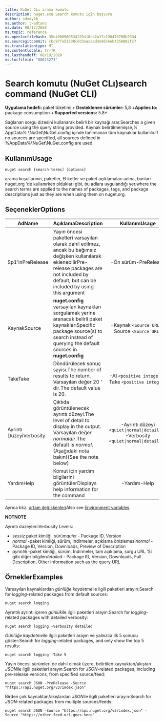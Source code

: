 ```yaml
---
title: NuGet CLı arama komutu
description: nuget.exe Search komutu için başvuru
author: advay26
ms.author: t-adtand
ms.date: 08/17/2020
ms.topic: reference
ms.openlocfilehash: 35e4906960534299418cb2a17c190476708b2634
ms.sourcegitcommit: cbc87fe51330cdd3eacaad3e8656eb4258882fc7
ms.translationtype: MT
ms.contentlocale: tr-TR
ms.lasthandoff: 08/19/2020
ms.locfileid: "88623271"
---
```

# <a name="search-command-nuget-cli"></a><span data-ttu-id="c183f-103">Search komutu (NuGet CLı)</span><span class="sxs-lookup"><span data-stu-id="c183f-103">search command (NuGet CLI)</span></span>

<span data-ttu-id="c183f-104">**Uygulama hedefi:** paket tüketimi &bullet; **Desteklenen sürümler:** 5,8 +</span><span class="sxs-lookup"><span data-stu-id="c183f-104">**Applies to:** package consumption &bullet; **Supported versions:** 5.8+</span></span>

<span data-ttu-id="c183f-105">Sağlanan sorgu dizesini kullanarak belirli bir kaynağı arar.</span><span class="sxs-lookup"><span data-stu-id="c183f-105">Searches a given source using the query string provided.</span></span> <span data-ttu-id="c183f-106">Kaynak belirtilmemişse,% AppData% \NuGet\NuGet.config içinde tanımlanan tüm kaynaklar kullanılır.</span><span class="sxs-lookup"><span data-stu-id="c183f-106">If no sources are specified, all sources defined in %AppData%\NuGet\NuGet.config are used.</span></span>

## <a name="usage"></a><span data-ttu-id="c183f-107">Kullanım</span><span class="sxs-lookup"><span data-stu-id="c183f-107">Usage</span></span>

```cli
nuget search [search terms] [options]
```

<span data-ttu-id="c183f-108">arama koşullarının, paketler, Etiketler ve paket açıklamaları adına, bunları nuget.org 'de kullanırken oldukları gibi, bu adlara uygulandığı yer.</span><span class="sxs-lookup"><span data-stu-id="c183f-108">where the search terms are applied to the names of packages, tags, and package descriptions just as they are when using them on nuget.org.</span></span>

## <a name="options"></a><span data-ttu-id="c183f-109">Seçenekler</span><span class="sxs-lookup"><span data-stu-id="c183f-109">Options</span></span>

| <span data-ttu-id="c183f-110">Ad</span><span class="sxs-lookup"><span data-stu-id="c183f-110">Name</span></span> | <span data-ttu-id="c183f-111">Açıklama</span><span class="sxs-lookup"><span data-stu-id="c183f-111">Description</span></span> | <span data-ttu-id="c183f-112">Kullanım</span><span class="sxs-lookup"><span data-stu-id="c183f-112">Usage</span></span> |
| ---  |     ---     |  :-:  |
| <span data-ttu-id="c183f-113">Sp1'in</span><span class="sxs-lookup"><span data-stu-id="c183f-113">PreRelease</span></span> | <span data-ttu-id="c183f-114">Yayın öncesi paketleri varsayılan olarak dahil edilmez, ancak bu bağımsız değişken kullanılarak eklenebilir</span><span class="sxs-lookup"><span data-stu-id="c183f-114">Pre-release packages are not included by default, but can be included by using this argument</span></span> | <span data-ttu-id="c183f-115">-Ön sürüm</span><span class="sxs-lookup"><span data-stu-id="c183f-115">-PreRelease</span></span> |
| <span data-ttu-id="c183f-116">Kaynak</span><span class="sxs-lookup"><span data-stu-id="c183f-116">Source</span></span> | <span data-ttu-id="c183f-117">__nuget.config__ varsayılan kaynakları sorgulamak yerine aranacak belirli paket kaynakları</span><span class="sxs-lookup"><span data-stu-id="c183f-117">Specific package source(s) to search instead of querying the default sources in __nuget.config__</span></span> | <span data-ttu-id="c183f-118">-Kaynak `<Source URL>`</span><span class="sxs-lookup"><span data-stu-id="c183f-118">-Source `<Source URL>`</span></span>|
| <span data-ttu-id="c183f-119">Take</span><span class="sxs-lookup"><span data-stu-id="c183f-119">Take</span></span> | <span data-ttu-id="c183f-120">Döndürülecek sonuç sayısı.</span><span class="sxs-lookup"><span data-stu-id="c183f-120">The number of results to return.</span></span> <span data-ttu-id="c183f-121">Varsayılan değer 20 ' dir.</span><span class="sxs-lookup"><span data-stu-id="c183f-121">The default value is 20.</span></span> | <span data-ttu-id="c183f-122">-Al `<positive integer>`</span><span class="sxs-lookup"><span data-stu-id="c183f-122">-Take `<positive integer>`</span></span> |
| <span data-ttu-id="c183f-123">Ayrıntı Düzeyi</span><span class="sxs-lookup"><span data-stu-id="c183f-123">Verbosity</span></span> | <span data-ttu-id="c183f-124">Çıktıda görüntülenecek ayrıntı düzeyi.</span><span class="sxs-lookup"><span data-stu-id="c183f-124">The level of detail to display in the output.</span></span> <span data-ttu-id="c183f-125">Varsayılan değer _normaldir_.</span><span class="sxs-lookup"><span data-stu-id="c183f-125">The default is _normal_.</span></span> <span data-ttu-id="c183f-126">(Aşağıdaki nota bakın)</span><span class="sxs-lookup"><span data-stu-id="c183f-126">(See the note below)</span></span>  | <span data-ttu-id="c183f-127">-Ayrıntı düzeyi `<quiet\|normal\|detailed>`</span><span class="sxs-lookup"><span data-stu-id="c183f-127">-Verbosity `<quiet\|normal\|detailed>`</span></span> |
| <span data-ttu-id="c183f-128">Yardım</span><span class="sxs-lookup"><span data-stu-id="c183f-128">Help</span></span> | <span data-ttu-id="c183f-129">Komut için yardım bilgilerini görüntüler</span><span class="sxs-lookup"><span data-stu-id="c183f-129">Displays help information for the command</span></span> | <span data-ttu-id="c183f-130">-Yardım</span><span class="sxs-lookup"><span data-stu-id="c183f-130">-Help</span></span> |

<span data-ttu-id="c183f-131">Ayrıca bkz. [ortam değişkenleri](cli-ref-environment-variables.md)</span><span class="sxs-lookup"><span data-stu-id="c183f-131">Also see [Environment variables](cli-ref-environment-variables.md)</span></span>

<span data-ttu-id="c183f-132">__NOT__</span><span class="sxs-lookup"><span data-stu-id="c183f-132">__NOTE__</span></span>

<span data-ttu-id="c183f-133">Ayrıntı düzeyleri:</span><span class="sxs-lookup"><span data-stu-id="c183f-133">Verbosity Levels:</span></span>

* <span data-ttu-id="c183f-134">_sessiz_ paket kimliği, sürüm</span><span class="sxs-lookup"><span data-stu-id="c183f-134">_quiet_ - Package ID, Version</span></span>
* <span data-ttu-id="c183f-135">_normal_ -paket kimliği, sürüm, Indirmeler, açıklama önizlemesi</span><span class="sxs-lookup"><span data-stu-id="c183f-135">_normal_ - Package ID, Version, Downloads, Preview of Description</span></span>
* <span data-ttu-id="c183f-136">_ayrıntılı_ -paket kimliği, sürüm, Indirmeler, tam açıklama, sorgu URL 'Si gibi diğer bilgiler</span><span class="sxs-lookup"><span data-stu-id="c183f-136">_detailed_ - Package ID, Version, Downloads, Full Description, Other information such as the query URL</span></span>

## <a name="examples"></a><span data-ttu-id="c183f-137">Örnekler</span><span class="sxs-lookup"><span data-stu-id="c183f-137">Examples</span></span>

<span data-ttu-id="c183f-138">Varsayılan kaynaklardan *günlüğe kaydetme*ile ilgili paketleri arayın:</span><span class="sxs-lookup"><span data-stu-id="c183f-138">Search for *logging*-related packages from default sources:</span></span>
```
nuget search logging
```
<span data-ttu-id="c183f-139">Ayrıntılı ayrıntı içeren *günlük*ile ilgili paketleri arayın:</span><span class="sxs-lookup"><span data-stu-id="c183f-139">Search for *logging*-related packages with detailed verbosity:</span></span>
```
nuget search logging -Verbosity detailed
```
<span data-ttu-id="c183f-140">*Günlüğe kaydetme*ile ilgili paketleri arayın ve yalnızca ilk 5 sonucu göster:</span><span class="sxs-lookup"><span data-stu-id="c183f-140">Search for *logging*-related packages, and only show the top 5 results:</span></span>
```
nuget search logging -Take 5
```
<span data-ttu-id="c183f-141">Yayın öncesi sürümleri de dahil olmak üzere, belirtilen kaynaktan/akıştan *JSON*ile ilgili paketleri arayın:</span><span class="sxs-lookup"><span data-stu-id="c183f-141">Search for *JSON*-related packages, including pre-release versions, from specified source/feed:</span></span>
```
nuget search JSON -PreRelease -Source "https://api.nuget.org/v3/index.json"
```
<span data-ttu-id="c183f-142">Birden çok kaynaktan/akışlardan *JSON*ile ilgili paketleri arayın:</span><span class="sxs-lookup"><span data-stu-id="c183f-142">Search for *JSON*-related packages from multiple sources/feeds:</span></span>
```
nuget search JSON -Source "https://api.nuget.org/v3/index.json" -Source "https://other-feed-url-goes-here"
```
